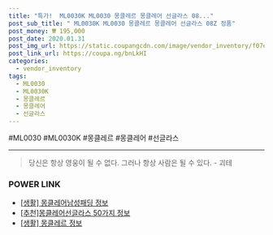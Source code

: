 ```yaml
--- 
title: "특가!  ML0030K ML0030 몽클레르 몽클레어 선글라스 08..." 
post_sub_title: " ML0030K ML0030 몽클레르 몽클레어 선글라스 08Z 정품" 
post_money: ₩ 195,000 
post_date: 2020.01.31 
post_img_url: https://static.coupangcdn.com/image/vendor_inventory/f07e/626d3edfbccc7a9f7771f372e8b261b166408c107bf577adbabd07c01c5c.jpg 
post_link_url: https://coupa.ng/bnLkHI 
categories: 
  - vendor_inventory 
tags: 
  - ML0030 
  - ML0030K 
  - 몽클레르 
  - 몽클레어 
  - 선글라스 
--- 
```

  #ML0030 #ML0030K #몽클레르 #몽클레어 #선글라스 
<hr> 

> 당신은 항상 영웅이 될 수 없다. 그러나 항상 사람은 될 수 있다. - 괴테 


### POWER LINK

* <a href="https://blog.naver.com/fash111/221768841726" target="_blank"> [생활] 몽클레어남성패딩 정보 </a>
* <a href="https://blog.naver.com/fasyy4321/221791028440" target="_blank">[추천]몽클레어선글라스 50가지 정보</a>
* <a href="https://blog.naver.com/santokki14/221769779431" target="_blank"> [생활] 몽클레르 정보 </a>

